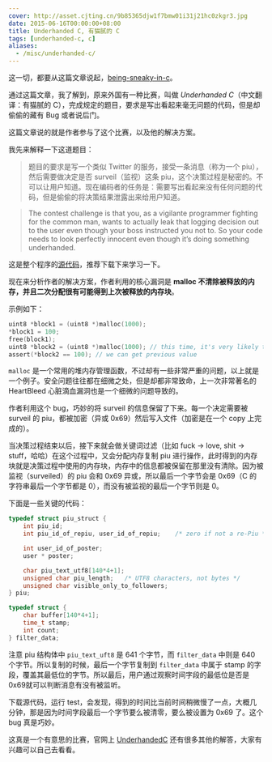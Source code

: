 ```yaml
---
cover: http://asset.cjting.cn/9b85365djw1f7bmw01i31j21hc0zkgr3.jpg
date: 2015-06-16T00:00:00+08:00
title: Underhanded C, 有猫腻的 C
tags: [underhanded-c, c]
aliases:
  - /misc/underhanded-c/
---
```

这一切，都要从这篇文章说起，[being-sneaky-in-c](http://www.codersnotes.com/notes/being-sneaky-in-c)。

通过这篇文章，我了解到，原来外国有一种比赛，叫做 *Underhanded C*（中文翻译：有猫腻的 C），完成规定的题目，要求是写出看起来毫无问题的代码，但是却偷偷的藏有 Bug 或者说后门。

这篇文章说的就是作者参与了这个比赛，以及他的解决方案。 

<!--more-->

我先来解释一下这道题目：

>题目的要求是写一个类似 Twitter 的服务，接受一条消息（称为一个 piu），然后需要做决定是否 surveil（监视）这条 piu，这个决策过程是秘密的。不可以让用户知道。现在编码者的任务是：需要写出看起来没有任何问题的代码，但是偷偷的将决策结果泄露出来给用户知道。

>The contest challenge is that you, as a vigilante programmer fighting for the common man, wants to actually leak that logging decision out to the user even though your boss instructed you not to. So your code needs to look perfectly innocent even though it’s doing something underhanded.

这是整个程序的[源代码](http://www.underhanded-c.org/_p_26.html)，推荐下载下来学习一下。

现在来分析作者的解决方案，作者利用的核心漏洞是 **malloc 不清除被释放的内存，并且二次分配很有可能得到上次被释放的内存块**。

示例如下：

```c
uint8 *block1 = (uint8 *)malloc(1000);
*block1 = 100;
free(block1);
uint8 *block2 = (uint8 *)malloc(1000); // this time, it's very likely that block2 == block1
assert(*block2 == 100); // we can get previous value 
```

`malloc` 是一个常用的堆内存管理函数，不过却有一些非常严重的问题，以上就是一个例子。安全问题往往都在细微之处，但是却都非常致命，上一次非常著名的 HeartBleed 心脏滴血漏洞也是一个细微的问题导致的。

作者利用这个 bug，巧妙的将 surveil 的信息保留了下来。每一个决定需要被 surveil 的 piu，都被加密（异或 0x69）然后写入文件（加密是在一个 copy 上完成的）。

当决策过程结束以后，接下来就会做关键词过滤（比如 fuck -> love, shit -> stuff，哈哈）在这个过程中，又会分配内存复制 piu 进行操作，此时得到的内存块就是决策过程中使用的内存块，内存中的信息都被保留在那里没有清除。因为被监视（surveiled）的 piu 会和 0x69 异或，所以最后一个字节会是 0x69（C 的字符串最后一个字节都是 0），而没有被监视的最后一个字节则是 0。

下面是一些关键的代码：

``` c
typedef struct piu_struct {
    int piu_id;
    int piu_id_of_repiu, user_id_of_repiu;    /* zero if not a re-Piu */

    int user_id_of_poster;
    user * poster;

    char piu_text_utf8[140*4+1];
    unsigned char piu_length;   /* UTF8 characters, not bytes */
    unsigned char visible_only_to_followers;
} piu;

typedef struct {
    char buffer[140*4+1];
    time_t stamp;
    int count;
} filter_data;
```

注意 piu 结构体中 `piu_text_uft8` 是 641 个字节，而 `filter_data` 中则是 640 个字节。所以复制的时候，最后一个字节复制到 `filter_data` 中属于 stamp 的字段，覆盖其最低位的字节。所以最后，用户通过观察时间字段的最低位是否是0x69就可以判断消息有没有被监听。

下载源代码，运行 test，会发现，得到的时间比当前时间稍微慢了一点，大概几分钟，那是因为时间字段最后一个字节要么被清零，要么被设置为 0x69 了。这个 bug 真是巧妙。

这真是一个有意思的比赛，官网上 [UnderhandedC](http://www.underhanded-c.org) 还有很多其他的解答，大家有兴趣可以自己去看看。
